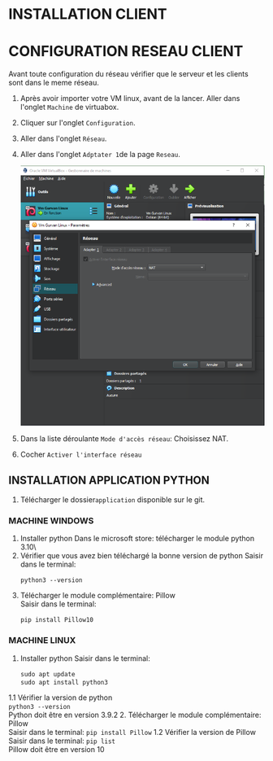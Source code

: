 # INSTALLATION CLIENT
# CONFIGURATION RESEAU CLIENT
Avant toute configuration du réseau vérifier que le serveur et les clients sont dans le meme réseau.

1. Après avoir importer votre VM linux, avant de la lancer. Aller dans l'onglet `Machine` de virtuabox.
2. Cliquer sur l'onglet `Configuration`.
3. Aller dans l'onglet `Réseau`.
4. Aller dans l'onglet `Adptater 1`de la page `Reseau`.
   
   ![Photo de la page réseau](https://github.com/GurvanLB/Myfactory/blob/main/Application/Image/Page%20Reseau.PNG)
5. Dans la liste déroulante `Mode d'accès réseau`: Choisissez NAT.
6. Cocher `Activer l'interface réseau`

## INSTALLATION APPLICATION PYTHON
1. Télécharger le dossier```application``` disponible sur le git.
### MACHINE WINDOWS
1. Installer python
   Dans le microsoft store: télécharger le module python 3.10\
2. Vérifier que vous avez bien téléchargé la bonne version de python
   Saisir dans le terminal:
     ```
   python3 --version
    ```
4. Télécharger le module complémentaire: Pillow\
    Saisir dans le terminal: 
    ```
   pip install Pillow10
    ```
### MACHINE LINUX
1. Installer python
    Saisir dans le terminal: 
    ```
    sudo apt update
    sudo apt install python3
    ```
 1.1 Vérifier la version de python\
    ```
   python3 --version
    ```\
   Python doit être en version 3.9.2
2. Télécharger le module complémentaire: Pillow\
    Saisir dans le terminal: 
    ```
   pip install Pillow
    ```
 1.2 Vérifier la version de Pillow\
    Saisir dans le terminal: 
    ```
   pip list
    ```\
    Pillow doit être en version 10

